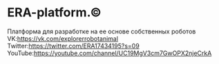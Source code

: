 # ERA-platform.©
Платформа для разработке на ее основе собственных роботов 
VK:https://vk.com/explorerrobotanimal
Twitter:https://twitter.com/ERA17434195?s=09
YouTube:https://youtube.com/channel/UC19MgV3cm7GwOPX2njeCrkA
